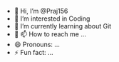 - 👋 Hi, I’m @Praj156
- 👀 I’m interested in Coding
- 🌱 I’m currently learning about Git
- 💞️ 📫 How to reach me ...
- 😄 Pronouns: ...
- ⚡ Fun fact: ...

<!---
Praj156/Praj156 is a ✨ special ✨ repository because its `README.md` (this file) appears on your GitHub profile.
You can click the Preview link to take a look at your changes.
--->
